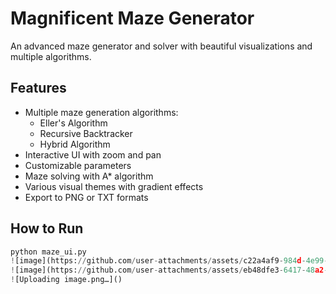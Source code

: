 # Magnificent Maze Generator

An advanced maze generator and solver with beautiful visualizations and multiple algorithms.

## Features

- Multiple maze generation algorithms:
  - Eller's Algorithm
  - Recursive Backtracker
  - Hybrid Algorithm
- Interactive UI with zoom and pan
- Customizable parameters
- Maze solving with A* algorithm
- Various visual themes with gradient effects
- Export to PNG or TXT formats

## How to Run

```python
python maze_ui.py
![image](https://github.com/user-attachments/assets/c22a4af9-984d-4e99-9626-49600cb4e857)
![image](https://github.com/user-attachments/assets/eb48dfe3-6417-48a2-8742-e04a0caad8b9)
![Uploading image.png…]()
